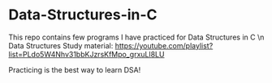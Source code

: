 # Data-Structures-in-C
This repo contains few programs I have practiced for Data Structures in C \n
Data Structures Study material: https://youtube.com/playlist?list=PLdo5W4Nhv31bbKJzrsKfMpo_grxuLl8LU

Practicing is the best way to learn DSA!
